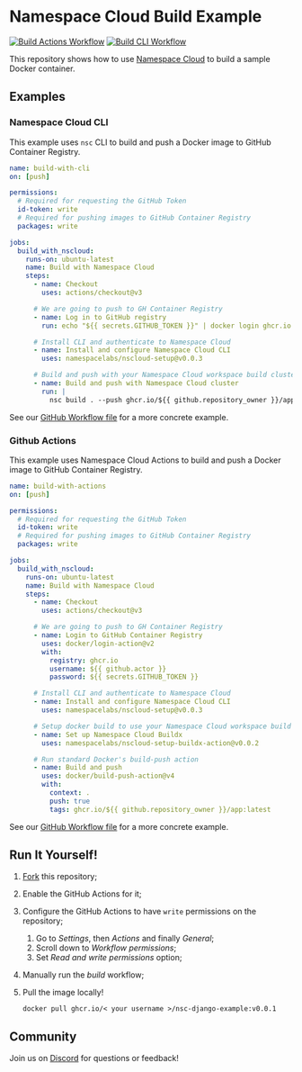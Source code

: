# Namespace Cloud Build Example

[![Build Actions Workflow](https://img.shields.io/github/actions/workflow/status/namespacelabs/examples-nsc-build-simple/build-actions.yaml?branch=main&label=Build%20Actions&logo=github&style=flat-square)](https://github.com/namespacelabs/examples-nsc-build-simple/actions?workflow=build-with-actions)
[![Build CLI Workflow](https://img.shields.io/github/actions/workflow/status/namespacelabs/examples-nsc-build-simple/build-cli.yaml?branch=main&label=Build%20CLI&logo=github&style=flat-square)](https://github.com/namespacelabs/examples-nsc-build-simple/actions?workflow=build-with-cli)

This repository shows how to use [Namespace Cloud](https://cloud.namespace.so/) to build a sample Docker container.

## Examples

### Namespace Cloud CLI

This example uses `nsc` CLI to build and push a Docker image to GitHub Container Registry.

```yaml
name: build-with-cli
on: [push]

permissions:
  # Required for requesting the GitHub Token
  id-token: write
  # Required for pushing images to GitHub Container Registry
  packages: write

jobs:
  build_with_nscloud:
    runs-on: ubuntu-latest
    name: Build with Namespace Cloud
    steps:
      - name: Checkout
        uses: actions/checkout@v3

      # We are going to push to GH Container Registry
      - name: Log in to GitHub registry
        run: echo "${{ secrets.GITHUB_TOKEN }}" | docker login ghcr.io -u $ --password-stdin

      # Install CLI and authenticate to Namespace Cloud
      - name: Install and configure Namespace Cloud CLI
        uses: namespacelabs/nscloud-setup@v0.0.3

      # Build and push with your Namespace Cloud workspace build cluster
      - name: Build and push with Namespace Cloud cluster
        run: |
          nsc build . --push ghcr.io/${{ github.repository_owner }}/app --tag latest
```

See our [GitHub Workflow file](.github/workflows/build-cli.yaml) for a more concrete example.

### Github Actions

This example uses Namespace Cloud Actions to build and push a Docker image to GitHub Container Registry.

```yaml
name: build-with-actions
on: [push]

permissions:
  # Required for requesting the GitHub Token
  id-token: write
  # Required for pushing images to GitHub Container Registry
  packages: write

jobs:
  build_with_nscloud:
    runs-on: ubuntu-latest
    name: Build with Namespace Cloud
    steps:
      - name: Checkout
        uses: actions/checkout@v3

      # We are going to push to GH Container Registry
      - name: Login to GitHub Container Registry
        uses: docker/login-action@v2
        with:
          registry: ghcr.io
          username: ${{ github.actor }}
          password: ${{ secrets.GITHUB_TOKEN }}

      # Install CLI and authenticate to Namespace Cloud
      - name: Install and configure Namespace Cloud CLI
        uses: namespacelabs/nscloud-setup@v0.0.3

      # Setup docker build to use your Namespace Cloud workspace build cluster
      - name: Set up Namespace Cloud Buildx
        uses: namespacelabs/nscloud-setup-buildx-action@v0.0.2

      # Run standard Docker's build-push action
      - name: Build and push
        uses: docker/build-push-action@v4
        with:
          context: .
          push: true
          tags: ghcr.io/${{ github.repository_owner }}/app:latest
```

See our [GitHub Workflow file](.github/workflows/build-actions.yaml) for a more concrete example.

## Run It Yourself!

1. [Fork](https://github.com/namespacelabs/examples-nsc-build-simple/fork) this repository;
2. Enable the GitHub Actions for it;
3. Configure the GitHub Actions to have `write` permissions on the repository;
   1. Go to _Settings_, then _Actions_ and finally _General_;
   2. Scroll down to _Workflow permissions_;
   3. Set _Read and write permissions_ option;
4. Manually run the _build_ workflow;
5. Pull the image locally!

   `docker pull ghcr.io/< your username >/nsc-django-example:v0.0.1`

## Community

Join us on [Discord](https://community.namespace.so/discord) for questions or feedback!
